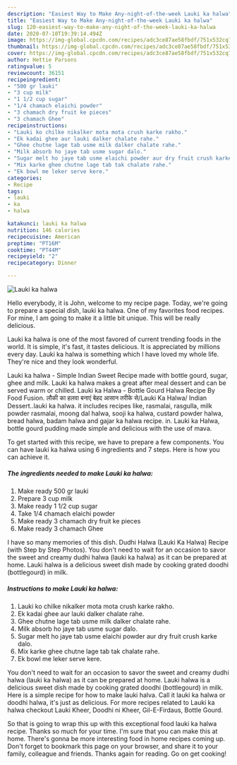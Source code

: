```yaml
---
description: "Easiest Way to Make Any-night-of-the-week Lauki ka halwa"
title: "Easiest Way to Make Any-night-of-the-week Lauki ka halwa"
slug: 120-easiest-way-to-make-any-night-of-the-week-lauki-ka-halwa
date: 2020-07-10T19:39:14.494Z
image: https://img-global.cpcdn.com/recipes/adc3ce87ae58fbdf/751x532cq70/lauki-ka-halwa-recipe-main-photo.jpg
thumbnail: https://img-global.cpcdn.com/recipes/adc3ce87ae58fbdf/751x532cq70/lauki-ka-halwa-recipe-main-photo.jpg
cover: https://img-global.cpcdn.com/recipes/adc3ce87ae58fbdf/751x532cq70/lauki-ka-halwa-recipe-main-photo.jpg
author: Hettie Parsons
ratingvalue: 5
reviewcount: 36151
recipeingredient:
- "500 gr lauki"
- "3 cup milk"
- "1 1/2 cup sugar"
- "1/4 chamach elaichi powder"
- "3 chamach dry fruit ke pieces"
- "3 chamach Ghee"
recipeinstructions:
- "Lauki ko chilke nikalker mota mota crush karke rakho."
- "Ek kadai ghee aur lauki dalker chalate rahe."
- "Ghee chutne lage tab usme milk dalker chalate rahe."
- "Milk absorb ho jaye tab usme sugar dalo."
- "Sugar melt ho jaye tab usme elaichi powder aur dry fruit crush karke dalo."
- "Mix karke ghee chutne lage tab tak chalate rahe."
- "Ek bowl me leker serve kere."
categories:
- Recipe
tags:
- lauki
- ka
- halwa

katakunci: lauki ka halwa 
nutrition: 146 calories
recipecuisine: American
preptime: "PT16M"
cooktime: "PT44M"
recipeyield: "2"
recipecategory: Dinner

---
```



![Lauki ka halwa](https://img-global.cpcdn.com/recipes/adc3ce87ae58fbdf/751x532cq70/lauki-ka-halwa-recipe-main-photo.jpg)

Hello everybody, it is John, welcome to my recipe page. Today, we're going to prepare a special dish, lauki ka halwa. One of my favorites food recipes. For mine, I am going to make it a little bit unique. This will be really delicious.

Lauki ka halwa is one of the most favored of current trending foods in the world. It is simple, it's fast, it tastes delicious. It is appreciated by millions every day. Lauki ka halwa is something which I have loved my whole life. They're nice and they look wonderful.

Lauki ka halwa - Simple Indian Sweet Recipe made with bottle gourd, sugar, ghee and milk. Lauki ka halwa makes a great after meal dessert and can be served warm or chilled. Lauki ka Halwa - Bottle Gourd Halwa Recipe By Food Fusion. लौकी का हलवा बनाएं बेहद आसान तरीके से/Lauki Ka Halwa/ Indian Dessert..lauki ka halwa. it includes recipes like, rasmalai, rasgulla, milk powder rasmalai, moong dal halwa, sooji ka halwa, custard powder halwa, bread halwa, badam halwa and gajar ka halwa recipe. in. Lauki ka Halwa, bottle gourd pudding made simple and delicious with the use of mava.


To get started with this recipe, we have to prepare a few components. You can have lauki ka halwa using 6 ingredients and 7 steps. Here is how you can achieve it.

<!--inarticleads1-->

##### The ingredients needed to make Lauki ka halwa:

1. Make ready 500 gr lauki
1. Prepare 3 cup milk
1. Make ready 1 1/2 cup sugar
1. Take 1/4 chamach elaichi powder
1. Make ready 3 chamach dry fruit ke pieces
1. Make ready 3 chamach Ghee


I have so many memories of this dish. Dudhi Halwa (Lauki Ka Halwa) Recipe (with Step by Step Photos). You don&#39;t need to wait for an occasion to savor the sweet and creamy dudhi halwa (lauki ka halwa) as it can be prepared at home. Lauki halwa is a delicious sweet dish made by cooking grated doodhi (bottlegourd) in milk. 

<!--inarticleads2-->

##### Instructions to make Lauki ka halwa:

1. Lauki ko chilke nikalker mota mota crush karke rakho.
1. Ek kadai ghee aur lauki dalker chalate rahe.
1. Ghee chutne lage tab usme milk dalker chalate rahe.
1. Milk absorb ho jaye tab usme sugar dalo.
1. Sugar melt ho jaye tab usme elaichi powder aur dry fruit crush karke dalo.
1. Mix karke ghee chutne lage tab tak chalate rahe.
1. Ek bowl me leker serve kere.


You don&#39;t need to wait for an occasion to savor the sweet and creamy dudhi halwa (lauki ka halwa) as it can be prepared at home. Lauki halwa is a delicious sweet dish made by cooking grated doodhi (bottlegourd) in milk. Here is a simple recipe for how to make lauki halva. Call it lauki ka halwa or doodhi halwa, it&#39;s just as delicious. For more recipes related to Lauki ka halwa checkout Lauki Kheer, Doodhi ni Kheer, Gil-E-Firdaus, Bottle Gourd. 

So that is going to wrap this up with this exceptional food lauki ka halwa recipe. Thanks so much for your time. I'm sure that you can make this at home. There's gonna be more interesting food in home recipes coming up. Don't forget to bookmark this page on your browser, and share it to your family, colleague and friends. Thanks again for reading. Go on get cooking!
